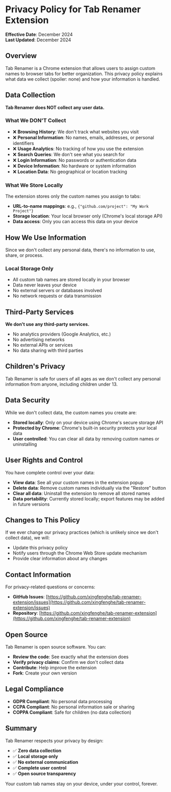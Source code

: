# Privacy Policy for Tab Renamer Extension

**Effective Date**: December 2024  
**Last Updated**: December 2024

## Overview
Tab Renamer is a Chrome extension that allows users to assign custom names to browser tabs for better organization. This privacy policy explains what data we collect (spoiler: none) and how your information is handled.

## Data Collection
**Tab Renamer does NOT collect any user data.**

### What We DON'T Collect
- ❌ **Browsing History**: We don't track what websites you visit
- ❌ **Personal Information**: No names, emails, addresses, or personal identifiers
- ❌ **Usage Analytics**: No tracking of how you use the extension
- ❌ **Search Queries**: We don't see what you search for
- ❌ **Login Information**: No passwords or authentication data
- ❌ **Device Information**: No hardware or system information
- ❌ **Location Data**: No geographical or location tracking

### What We Store Locally
The extension stores only the custom names you assign to tabs:
- **URL-to-name mappings**: e.g., `{"github.com/project": "My Work Project"}`
- **Storage location**: Your local browser only (Chrome's local storage API)
- **Data access**: Only you can access this data on your device

## How We Use Information
Since we don't collect any personal data, there's no information to use, share, or process.

### Local Storage Only
- All custom tab names are stored locally in your browser
- Data never leaves your device
- No external servers or databases involved
- No network requests or data transmission

## Third-Party Services
**We don't use any third-party services.**
- No analytics providers (Google Analytics, etc.)
- No advertising networks
- No external APIs or services
- No data sharing with third parties

## Children's Privacy
Tab Renamer is safe for users of all ages as we don't collect any personal information from anyone, including children under 13.

## Data Security
While we don't collect data, the custom names you create are:
- **Stored locally**: Only on your device using Chrome's secure storage API
- **Protected by Chrome**: Chrome's built-in security protects your local data
- **User controlled**: You can clear all data by removing custom names or uninstalling

## User Rights and Control
You have complete control over your data:
- **View data**: See all your custom names in the extension popup
- **Delete data**: Remove custom names individually via the "Restore" button
- **Clear all data**: Uninstall the extension to remove all stored names
- **Data portability**: Currently stored locally; export features may be added in future versions

## Changes to This Policy
If we ever change our privacy practices (which is unlikely since we don't collect data), we will:
- Update this privacy policy
- Notify users through the Chrome Web Store update mechanism
- Provide clear information about any changes

## Contact Information
For privacy-related questions or concerns:
- **GitHub Issues**: [https://github.com/xingfenghe/tab-renamer-extension/issues](https://github.com/xingfenghe/tab-renamer-extension/issues)
- **Repository**: [https://github.com/xingfenghe/tab-renamer-extension](https://github.com/xingfenghe/tab-renamer-extension)

## Open Source
Tab Renamer is open source software. You can:
- **Review the code**: See exactly what the extension does
- **Verify privacy claims**: Confirm we don't collect data
- **Contribute**: Help improve the extension
- **Fork**: Create your own version

## Legal Compliance
- **GDPR Compliant**: No personal data processing
- **CCPA Compliant**: No personal information sale or sharing
- **COPPA Compliant**: Safe for children (no data collection)

## Summary
Tab Renamer respects your privacy by design:
- ✅ **Zero data collection**
- ✅ **Local storage only**  
- ✅ **No external communication**
- ✅ **Complete user control**
- ✅ **Open source transparency**

Your custom tab names stay on your device, under your control, forever.